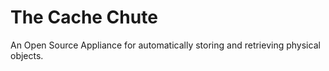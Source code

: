 # The Cache Chute
An Open Source Appliance for automatically storing and retrieving physical objects.


